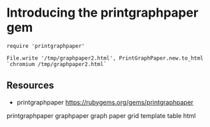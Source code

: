 # Introducing the printgraphpaper gem

    require 'printgraphpaper'

    File.write '/tmp/graphpaper2.html', PrintGraphPaper.new.to_html
    `chromium /tmp/graphpaper2.html`

## Resources

* printgraphpaper https://rubygems.org/gems/printgraphpaper

printgraphpaper graphpaper graph paper grid template table html

